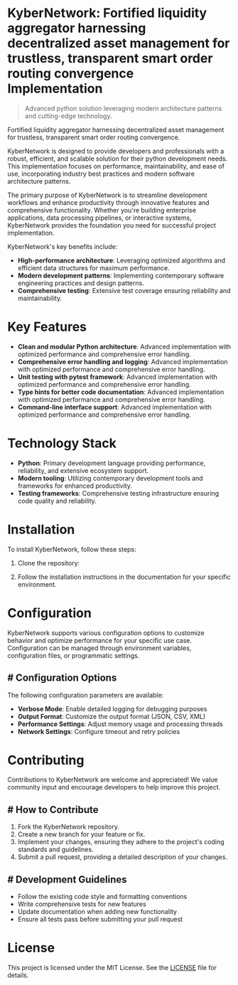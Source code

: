 <!-- fallback_KyberNetwork_20250803014523_86420 -->

# KyberNetwork: Fortified liquidity aggregator harnessing decentralized asset management for trustless, transparent smart order routing convergence Implementation
> Advanced python solution leveraging modern architecture patterns and cutting-edge technology.

Fortified liquidity aggregator harnessing decentralized asset management for trustless, transparent smart order routing convergence.

KyberNetwork is designed to provide developers and professionals with a robust, efficient, and scalable solution for their python development needs. This implementation focuses on performance, maintainability, and ease of use, incorporating industry best practices and modern software architecture patterns.

The primary purpose of KyberNetwork is to streamline development workflows and enhance productivity through innovative features and comprehensive functionality. Whether you're building enterprise applications, data processing pipelines, or interactive systems, KyberNetwork provides the foundation you need for successful project implementation.

KyberNetwork's key benefits include:

* **High-performance architecture**: Leveraging optimized algorithms and efficient data structures for maximum performance.
* **Modern development patterns**: Implementing contemporary software engineering practices and design patterns.
* **Comprehensive testing**: Extensive test coverage ensuring reliability and maintainability.

# Key Features

* **Clean and modular Python architecture**: Advanced implementation with optimized performance and comprehensive error handling.
* **Comprehensive error handling and logging**: Advanced implementation with optimized performance and comprehensive error handling.
* **Unit testing with pytest framework**: Advanced implementation with optimized performance and comprehensive error handling.
* **Type hints for better code documentation**: Advanced implementation with optimized performance and comprehensive error handling.
* **Command-line interface support**: Advanced implementation with optimized performance and comprehensive error handling.

# Technology Stack

* **Python**: Primary development language providing performance, reliability, and extensive ecosystem support.
* **Modern tooling**: Utilizing contemporary development tools and frameworks for enhanced productivity.
* **Testing frameworks**: Comprehensive testing infrastructure ensuring code quality and reliability.

# Installation

To install KyberNetwork, follow these steps:

1. Clone the repository:


2. Follow the installation instructions in the documentation for your specific environment.

# Configuration

KyberNetwork supports various configuration options to customize behavior and optimize performance for your specific use case. Configuration can be managed through environment variables, configuration files, or programmatic settings.

## # Configuration Options

The following configuration parameters are available:

* **Verbose Mode**: Enable detailed logging for debugging purposes
* **Output Format**: Customize the output format (JSON, CSV, XML)
* **Performance Settings**: Adjust memory usage and processing threads
* **Network Settings**: Configure timeout and retry policies

# Contributing

Contributions to KyberNetwork are welcome and appreciated! We value community input and encourage developers to help improve this project.

## # How to Contribute

1. Fork the KyberNetwork repository.
2. Create a new branch for your feature or fix.
3. Implement your changes, ensuring they adhere to the project's coding standards and guidelines.
4. Submit a pull request, providing a detailed description of your changes.

## # Development Guidelines

* Follow the existing code style and formatting conventions
* Write comprehensive tests for new features
* Update documentation when adding new functionality
* Ensure all tests pass before submitting your pull request

# License

This project is licensed under the MIT License. See the [LICENSE](https://github.com/gary111868/KyberNetwork/blob/main/LICENSE) file for details.
